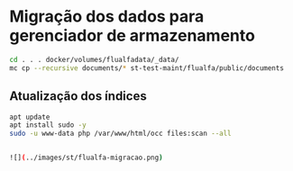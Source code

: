 # Migração dos dados para gerenciador de armazenamento

```sh
cd . . . docker/volumes/flualfadata/_data/
mc cp --recursive documents/* st-test-maint/flualfa/public/documents
```

## Atualização dos índices

```sh
apt update
apt install sudo -y
sudo -u www-data php /var/www/html/occ files:scan --all


![](../images/st/flualfa-migracao.png)
